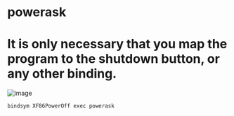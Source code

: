 # powerask
# It is only necessary that you map the program to the shutdown button, or any other binding. 

![image](https://user-images.githubusercontent.com/89428643/157152098-43f1435b-efb9-485f-bc8f-b7c28301ad07.png)

`bindsym XF86PowerOff exec powerask`
